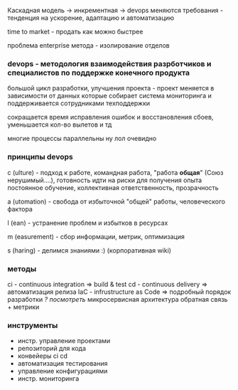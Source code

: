 Каскадная модель -> инкрементная -> devops
меняются требования - тенденция на ускорение, адаптацию и автоматизацию

time to market - продать как можно быстрее

проблема enterprise метода - изолирование отделов

### devops - методология взаимодействия разрботчиков и специалистов по поддержке конечного продукта
большой цикл разработки, улучшения проекта - проект меняется в зависимости от данных которые собирает система мониторинга и поддерживается сотрудниками техподдержки

сокращается время исправления ошибок и восстановления сбоев, уменьшается кол-во вылетов и тд

многие процессы параллельны ну лол очевидно


### принципы devops
c (ulture) - подход к работе, командная работа, "работа **общая**" (Союз нерушимый....), готовность идти на риски для получения опыта
постоянное обучение, коллективная ответственность, прозрачность

a (utomation) - свобода от избыточной "общей" работы, человеческого фактора

l (ean) - устранение проблем и избытков в ресурсах 

m (easurement) - сбор информации, метрик, оптимизация

s (haring) - делимся знаниями :) (корпоративная wiki)

### методы
ci - continuous integration => build & test
cd - continuous delivery => автоматизация релиза
IaC - infrustructure as Code => подробный порядок разработки *? посмотреть*
микросервисная архитектура
обратная связь + метрики

### инструменты
- инстр. управление проектами
- репозиторий для кода
- конвейеры ci cd
- автоматизация тестирования
- управление конфигурациями
- инстр. мониторинга

